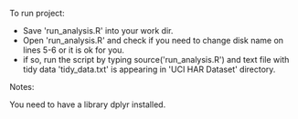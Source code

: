 To run project:

- Save 'run_analysis.R' into your work dir.
- Open 'run_analysis.R' and check if you need to change disk name on lines 5-6 or it is ok for you.
- if so, run the script by typing source('run_analysis.R') and text file with tidy data 'tidy_data.txt' is appearing in 'UCI HAR Dataset' directory.

Notes:

You need to have a library dplyr installed.
